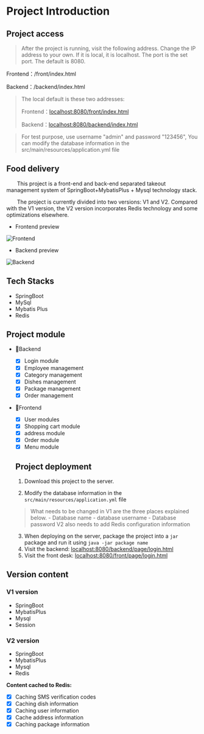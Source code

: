 # Project Introduction

## Project access
> After the project is running, visit the following address. Change the IP address to your own. If it is local, it is localhost. The port is the set port. The default is 8080.


Frontend：/front/index.html

Backend：/backend/index.html

> The local default is these two addresses:
> 
> Frontend：[localhost:8080/front/index.html](localhost:8080/front/index.html)
> 
> Backend：[localhost:8080/backend/index.html](localhost:8080/backend/index.html)


> For test purpose, use username "admin" and password "123456", You can modify the database information in the src/main/resources/application.yml file
>
## Food delivery

&emsp;&emsp;This project is a front-end and back-end separated takeout management system of SpringBoot+MybatisPlus + Mysql technology stack.

&emsp;&emsp;The project is currently divided into two versions: V1 and V2. Compared with the V1 version, the V2 version incorporates Redis technology and some optimizations elsewhere.


- Frontend preview

![Frontend](https://github.com/codermast/Takeout-food/blob/master/resource/%E6%88%AA%E5%B1%8F2022-12-01%2019.32.09.png?raw=true)
- Backend preview

![Backend](https://github.com/codermast/Takeout-food/blob/master/resource/%E6%88%AA%E5%B1%8F2022-12-01%2019.37.24.png?raw=true)
## Tech Stacks
- SpringBoot
- MySql
- Mybatis Plus
- Redis

## Project module
- 🔺Backend
   - [x] Login module
   - [x] Employee management
   - [x] Category management
   - [x] Dishes management
   - [x] Package management
   - [x] Order management
- 🔻Frontend
   - [x] User modules
   - [x] Shopping cart module
   - [x] address module
   - [x] Order module
   - [x] Menu module

   ## Project deployment

   1. Download this project to the server.
   
   2. Modify the database information in the `src/main/resources/application.yml` file
   > What needs to be changed in V1 are the three places explained below.
      - Database name
      - database username
      - Database password
   > V2 also needs to add Redis configuration information
   3. When deploying on the server, package the project into a `jar` package and run it using `java -jar package name`
   4. Visit the backend: [localhost:8080/backend/page/login.html](http://localhost:8080/backend/page/login.html)
   5. Visit the front desk: [localhost:8080/front/page/login.html](http://localhost:8080/front/page/login.html)
## Version content
### V1 version
- SpringBoot
- MybatisPlus
- Mysql
- Session

### V2 version
- SpringBoot
- MybatisPlus
- Mysql
- Redis

**Content cached to Redis:**
- [x] Caching SMS verification codes
- [x] Caching dish information
- [x] Caching user information
- [x] Cache address information
- [x] Caching package information